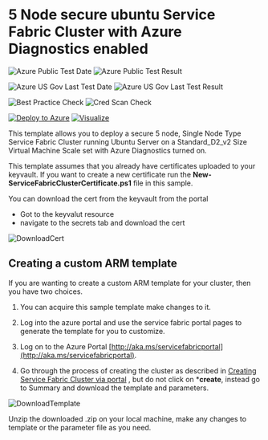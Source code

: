 # 5 Node secure ubuntu Service Fabric Cluster with Azure Diagnostics enabled

![Azure Public Test Date](https://azurequickstartsservice.blob.core.windows.net/badges/5-VM-Ubuntu-1-NodeTypes-Secure/PublicLastTestDate.svg)
![Azure Public Test Result](https://azurequickstartsservice.blob.core.windows.net/badges/5-VM-Ubuntu-1-NodeTypes-Secure/PublicDeployment.svg)

![Azure US Gov Last Test Date](https://azurequickstartsservice.blob.core.windows.net/badges/5-VM-Ubuntu-1-NodeTypes-Secure/FairfaxLastTestDate.svg)
![Azure US Gov Last Test Result](https://azurequickstartsservice.blob.core.windows.net/badges/5-VM-Ubuntu-1-NodeTypes-Secure/FairfaxDeployment.svg)

![Best Practice Check](https://azurequickstartsservice.blob.core.windows.net/badges/5-VM-Ubuntu-1-NodeTypes-Secure/BestPracticeResult.svg)
![Cred Scan Check](https://azurequickstartsservice.blob.core.windows.net/badges/5-VM-Ubuntu-1-NodeTypes-Secure/CredScanResult.svg)

[![Deploy to Azure](https://raw.githubusercontent.com/fathym-it/azure-quickstart-templates/master/1-CONTRIBUTION-GUIDE/images/deploytoazure.svg?sanitize=true)](https://portal.azure.com/#create/Microsoft.Template/uri/https%3A%2F%2Fraw.githubusercontent.com%2Ffathym-it%2Fazure-quickstart-templates%2fmaster%2f5-VM-Ubuntu-1-NodeTypes-Secure%2fazuredeploy.json)
[![Visualize](https://raw.githubusercontent.com/fathym-it/azure-quickstart-templates/master/1-CONTRIBUTION-GUIDE/images/visualizebutton.svg?sanitize=true)](http://armviz.io/#/?load=https%3A%2F%2Fraw.githubusercontent.com%2Ffathym-it%2Fazure-quickstart-templates%2fmaster%2f5-VM-Ubuntu-1-NodeTypes-Secure%2fazuredeploy.json)

This template allows you to deploy a secure 5 node, Single Node Type Service Fabric Cluster running Ubuntu Server on a Standard_D2_v2 Size Virtual Machine Scale set with Azure Diagnostics turned on. 

This template assumes that you already have certificates uploaded to your keyvault.  If you want to create a new certificate run the **New-ServiceFabricClusterCertificate.ps1** file in this sample.  

You can download the cert from the keyvault from the portal 
- Got to the keyvalut resource
- navigate to the secrets tab and download the cert

![DownloadCert]

## Creating a custom ARM template

If you are wanting to create a custom ARM template for your cluster, then you have two choices.

1. You can acquire this sample template make changes to it. 
2. Log into the azure portal and use the service fabric portal pages to generate the template for you to customize.
  1. Log on to the Azure Portal [http://aka.ms/servicefabricportal](http://aka.ms/servicefabricportal).

  2. Go through the process of creating the cluster as described in [Creating Service Fabric Cluster via portal](https://docs.microsoft.com/azure/service-fabric/service-fabric-cluster-creation-via-portal) , but do not click on ***create**, instead go to Summary and download the template and parameters.

 ![DownloadTemplate]

Unzip the downloaded .zip on your local machine, make any changes to template or the parameter file as you need.

<!--Image references-->
[DownloadTemplate]: ./DownloadTemplate.png
[DownloadCert]: ./DownloadCert.PNG



